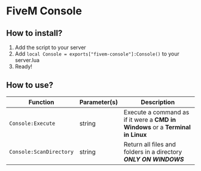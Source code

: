 # FiveM Console

## How to install?
1. Add the script to your server
2. Add `local Console = exports["fivem-console"]:Console()` to your server.lua
3. Ready!

## How to use?
| Function | Parameter(s) | Description |
| --- | --- | --- |
| `Console:Execute` | string | Execute a command as if it were a **CMD in Windows** or a **Terminal in Linux** |
| `Console:ScanDirectory` | string | Return all files and folders in a directory ***ONLY ON WINDOWS*** |
